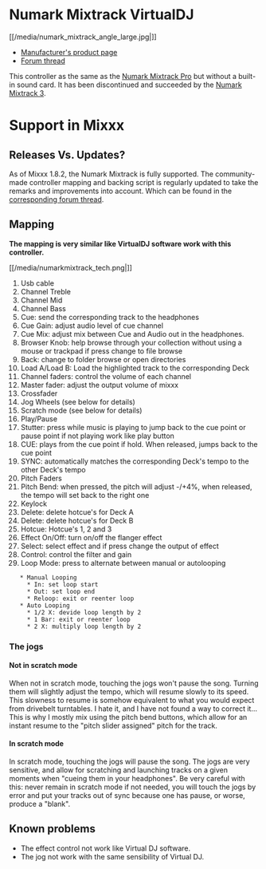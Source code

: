 # Numark Mixtrack VirtualDJ

[[/media/numark_mixtrack_angle_large.jpg|]]

  - [Manufacturer's product page](http://www.numark.com/mixtrack)
  - [Forum thread](http://mixxx.org/forums/viewtopic.php)

This controller as the same as the [Numark Mixtrack
Pro](Numark%20Mixtrack%20Pro) but without a built-in sound card. It has
been discontinued and succeeded by the [Numark Mixtrack
3](Numark%20Mixtrack%20Pro%203).

# Support in Mixxx

## Releases Vs. Updates?

As of Mixxx 1.8.2, the Numark Mixtrack is fully supported. The
community-made controller mapping and backing script is regularly
updated to take the remarks and improvements into account. Which can be
found in the [corresponding forum
thread](http://www.mixxx.org/forums/viewtopic.php?f=7&t=1808&start=30#p10182).

## Mapping

**The mapping is very similar like VirtualDJ software work with this
controller.**

[[/media/numarkmixtrack_tech.png|]]

1.  Usb cable
2.  Channel Treble
3.  Channel Mid
4.  Channel Bass
5.  Cue: send the corresponding track to the headphones
6.  Cue Gain: adjust audio level of cue channel
7.  Cue Mix: adjust mix between Cue and Audio out in the headphones.
8.  Browser Knob: help browse through your collection without using a
    mouse or trackpad if press change to file browse
9.  Back: change to folder browse or open directories
10. Load A/Load B: Load the highlighted track to the corresponding Deck
11. Channel faders: control the volume of each channel
12. Master fader: adjust the output volume of mixxx
13. Crossfader
14. Jog Wheels (see below for details)
15. Scratch mode (see below for details)
16. Play/Pause
17. Stutter: press while music is playing to jump back to the cue point
    or pause point if not playing work like play button
18. CUE: plays from the cue point if hold. When released, jumps back to
    the cue point
19. SYNC: automatically matches the corresponding Deck's tempo to the
    other Deck's tempo 
20. Pitch Faders
21. Pitch Bend: when pressed, the pitch will adjust -/+4%, when
    released, the tempo will set back to the right one
22. Keylock
23. Delete: delete hotcue's for Deck A
24. Delete: delete hotcue's for Deck B
25. Hotcue: Hotcue's 1, 2 and 3
26. Effect On/Off: turn on/off the flanger effect
27. Select: select effect and if press change the output of effect
28. Control: control the filter and gain
29. Loop Mode: press to alternate between manual or autolooping

<!-- end list -->

``` 
   * Manual Looping
     * In: set loop start
     * Out: set loop end
     * Reloop: exit or reenter loop 
   * Auto Looping
     * 1/2 X: devide loop length by 2
     * 1 Bar: exit or reenter loop
     * 2 X: multiply loop length by 2
```

### The jogs

#### Not in scratch mode

When not in scratch mode, touching the jogs won't pause the song.
Turning them will slightly adjust the tempo, which will resume slowly to
its speed. This slowness to resume is somehow equivalent to what you
would expect from drivebelt turntables. I hate it, and I have not found
a way to correct it... This is why I mostly mix using the pitch bend
buttons, which allow for an instant resume to the "pitch slider
assigned" pitch for the track.

#### In scratch mode

In scratch mode, touching the jogs will pause the song. The jogs are
very sensitive, and allow for scratching and launching tracks on a given
moments when "cueing them in your headphones". Be very careful with
this: never remain in scratch mode if not needed, you will touch the
jogs by error and put your tracks out of sync because one has pause, or
worse, produce a "blank".

## Known problems

  - The effect control not work like Virtual DJ software.
  - The jog not work with the same sensibility of Virtual DJ.
